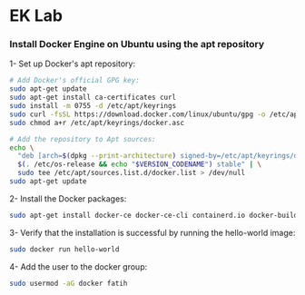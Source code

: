 # EK Lab

### Install Docker Engine on Ubuntu using the apt repository

1- Set up Docker's apt repository:

``` bash
# Add Docker's official GPG key:
sudo apt-get update
sudo apt-get install ca-certificates curl
sudo install -m 0755 -d /etc/apt/keyrings
sudo curl -fsSL https://download.docker.com/linux/ubuntu/gpg -o /etc/apt/keyrings/docker.asc
sudo chmod a+r /etc/apt/keyrings/docker.asc

# Add the repository to Apt sources:
echo \
  "deb [arch=$(dpkg --print-architecture) signed-by=/etc/apt/keyrings/docker.asc] https://download.docker.com/linux/ubuntu \
  $(. /etc/os-release && echo "$VERSION_CODENAME") stable" | \
  sudo tee /etc/apt/sources.list.d/docker.list > /dev/null
sudo apt-get update
```

2- Install the Docker packages:

```bash
sudo apt-get install docker-ce docker-ce-cli containerd.io docker-buildx-plugin docker-compose-plugin
```

3- Verify that the installation is successful by running the hello-world image:

```bash
sudo docker run hello-world
```
4- Add the user to the docker group:

```bash
sudo usermod -aG docker fatih
```



